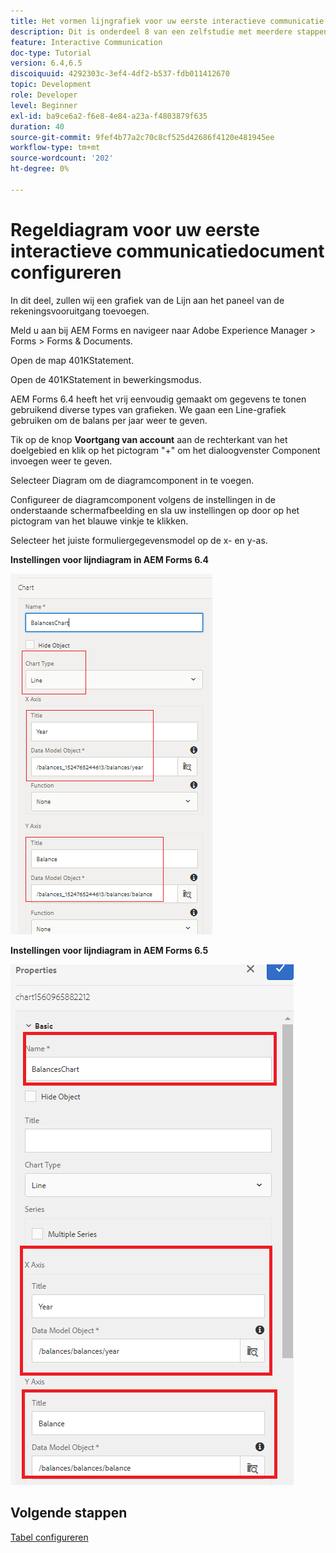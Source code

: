 ```yaml
---
title: Het vormen lijngrafiek voor uw eerste interactieve communicatie document deel 8
description: Dit is onderdeel 8 van een zelfstudie met meerdere stappen voor het maken van uw eerste interactieve communicatiedocument. In dit deel, zullen wij een grafiek van de Lijn aan het paneel van de rekeningsvooruitgang toevoegen.
feature: Interactive Communication
doc-type: Tutorial
version: 6.4,6.5
discoiquuid: 4292303c-3ef4-4df2-b537-fdb011412670
topic: Development
role: Developer
level: Beginner
exl-id: ba9ce6a2-f6e8-4e84-a23a-f4803879f635
duration: 40
source-git-commit: 9fef4b77a2c70c8cf525d42686f4120e481945ee
workflow-type: tm+mt
source-wordcount: '202'
ht-degree: 0%

---
```


# Regeldiagram voor uw eerste interactieve communicatiedocument configureren

In dit deel, zullen wij een grafiek van de Lijn aan het paneel van de rekeningsvooruitgang toevoegen.

Meld u aan bij AEM Forms en navigeer naar Adobe Experience Manager > Forms > Forms &amp; Documents.

Open de map 401KStatement.

Open de 401KStatement in bewerkingsmodus.

AEM Forms 6.4 heeft het vrij eenvoudig gemaakt om gegevens te tonen gebruikend diverse types van grafieken. We gaan een Line-grafiek gebruiken om de balans per jaar weer te geven.

Tik op de knop **Voortgang van account** aan de rechterkant van het doelgebied en klik op het pictogram &quot;+&quot; om het dialoogvenster Component invoegen weer te geven.

Selecteer Diagram om de diagramcomponent in te voegen.

Configureer de diagramcomponent volgens de instellingen in de onderstaande schermafbeelding en sla uw instellingen op door op het pictogram van het blauwe vinkje te klikken.

Selecteer het juiste formuliergegevensmodel op de x- en y-as.

**Instellingen voor lijndiagram in AEM Forms 6.4**

![linechart64](assets/linechart.png)

**Instellingen voor lijndiagram in AEM Forms 6.5**

![linechart64](assets/linechart65.PNG)

## Volgende stappen

[Tabel configureren](./partnine.md)
